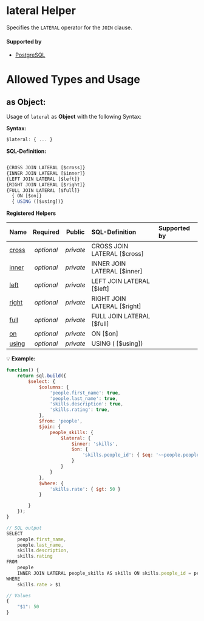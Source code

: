 # lateral Helper
Specifies the `LATERAL` operator for the `JOIN` clause.

#### Supported by
- [PostgreSQL](https://www.postgresql.org/docs/9.5/static/queries-table-expressions.html#QUERIES-LATERAL)

# Allowed Types and Usage

## as Object:

Usage of `lateral` as **Object** with the following Syntax:

**Syntax:**

```javascript
$lateral: { ... }
```

**SQL-Definition:**
```javascript

{CROSS JOIN LATERAL [$cross]}
{INNER JOIN LATERAL [$inner]}
{LEFT JOIN LATERAL [$left]}
{RIGHT JOIN LATERAL [$right]}
{FULL JOIN LATERAL [$full]}
  { ON [$on]}
  { USING ([$using])}
```

**Registered Helpers**

Name|Required|Public|SQL-Definition|Supported by
:---|:------:|:----:|:-------------|:-----------
[cross](./private/cross/)|*optional*|*private*|CROSS JOIN LATERAL  [$cross]|
[inner](./private/inner/)|*optional*|*private*|INNER JOIN LATERAL  [$inner]|
[left](./private/left/)|*optional*|*private*|LEFT JOIN LATERAL  [$left]|
[right](./private/right/)|*optional*|*private*|RIGHT JOIN LATERAL  [$right]|
[full](./private/full/)|*optional*|*private*|FULL JOIN LATERAL  [$full]|
[on](./private/on/)|*optional*|*private*| ON  [$on]|
[using](./private/using/)|*optional*|*private*| USING ( [$using])|

:bulb: **Example:**
```javascript
function() {
    return sql.build({
        $select: {
            $columns: {
                'people.first_name': true,
                'people.last_name': true,
                'skills.description': true,
                'skills.rating': true,
            },
            $from: 'people',
            $join: {
                people_skills: {
                    $lateral: {
                        $inner: 'skills',
                        $on: {
                            'skills.people_id': { $eq: '~~people.people_id' }
                        }
                    }
                }
            },
            $where: {
                'skills.rate': { $gt: 50 }
            }

        }
    });
}

// SQL output
SELECT
    people.first_name,
    people.last_name,
    skills.description,
    skills.rating
FROM
    people
    INNER JOIN LATERAL people_skills AS skills ON skills.people_id = people.people_id
WHERE
    skills.rate > $1

// Values
{
    "$1": 50
}
```


